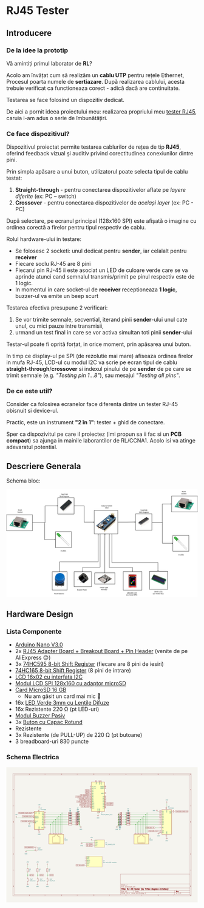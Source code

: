# RJ45 Tester

## Introducere

### De la idee la prototip

Vă amintiți primul laborator de **RL**?

Acolo am învățat cum să realizăm un **cablu UTP** pentru rețele Ethernet,
Procesul poarta numele de **sertiazare**.
După realizarea cablului, acesta trebuie verificat ca functioneaza corect - adică dacă are continuitate.

Testarea se face folosind un dispozitiv dedicat.

De aici a pornit ideea proiectului meu: realizarea propriului meu [tester RJ45](https://www.optimusdigital.ro/ro/aparate-de-masura/4962-tester-rj45-rj11.html?search_query=rj45&results=22),
caruia i-am adus o serie de îmbunătățiri.

### Ce face dispozitivul?

Dispozitivul proiectat permite testarea cablurilor de rețea de tip **RJ45**,
oferind feedback vizual și auditiv privind corectitudinea conexiunilor dintre pini.

Prin simpla apăsare a unui buton, utilizatorul poate selecta tipul de cablu testat:
1. **Straight-through** - pentru conectarea dispozitivelor aflate pe *layere diferite* (ex: PC – switch)
2. **Crossover** - pentru conectarea dispozitivelor de *același layer* (ex: PC - PC)

După selectare, pe ecranul principal (128x160 SPI) este afișată o imagine cu ordinea corectă a firelor pentru tipul respectiv de cablu.



Rolul hardware-ului in testare:
- Se folosesc 2 socketi: unul dedicat pentru **sender**, iar celalalt pentru **receiver**
-  Fiecare soclu RJ-45 are 8 pini
- Fiecarui pin RJ-45 ii este asociat un LED de culoare verde care se va aprinde
    atunci cand semnalul transmis/primit pe pinul respectiv este de 1 logic.
- In momentul in care socket-ul de **receiver** receptioneaza **1 logic**, buzzer-ul va emite un beep scurt


Testarea efectiva presupune 2 verificari:
1. Se vor trimite semnale, secvential, iterand pinii **sender**-ului unul cate unul, cu mici pauze intre transmisii,
2. urmand un test final in care se vor activa simultan toti pinii **sender**-ului



Testar-ul poate fi oprită forțat, in orice moment,  prin apăsarea unui buton.

In timp ce display-ul pe SPI (de rezolutie mai mare)
afiseaza ordinea firelor in mufa RJ-45,
LCD-ul cu modul I2C va scrie pe ecran tipul de cablu **straight-through**/**crossover**
si indexul pinului de pe **sender** de pe care se trimit semnale
(e.g. *"Testing pin 1...8"*), sau mesajul *"Testing all pins"*.


### De ce este util?

Consider ca folosirea ecranelor face diferenta dintre un tester RJ-45 obisnuit
si device-ul.

Practic, este un instrument **"2 în 1"**: tester + ghid de conectare.

Sper ca dispozivitul pe care il proiectez
(imi propun sa ii fac si un **PCB compact**)
sa ajunga in mainile laborantilor de RL/CCNA1.
Acolo isi va atinge adevaratul potential.






## Descriere Generala


Schema bloc:

![img](./images/rj45-tester-schema-bloc.jpg)



## Hardware Design


### Lista Componente

- [Arduino Nano V3.0](https://www.emag.ro/placa-de-dezvoltare-nano-v3-0-atmega328p-ch340-cu-cablu-usb-1414dr/pd/DTDC88YBM/?ref=history-shopping_415312802_171246_1)
- 2x [RJ45 Adapter Board + Breakout Board + Pin Header](https://www.aliexpress.com/item/1005006421216570.html?spm=a2g0o.productlist.main.1.7a83OBnaOBnaHZ&algo_pvid=00f91974-4220-41f5-8c1c-f9375b3e09d7&pdp_ext_f=%7B%22order%22%3A%22150%22%2C%22eval%22%3A%221%22%7D&utparam-url=scene%3Asearch%7Cquery_from%3A) (venite de pe AliExpress 😊)
- 3x [74HC595 8-bit Shift Register](https://ardushop.ro/ro/circuite-integrate/1657-ic-shift-register-sn74hc595n-74hc595-6427854024978.html) (fiecare are 8 pini de iesiri)
- [74HC165 8-bit Shift Register](https://ardushop.ro/ro/electronica/683-74hc165-8-bit-shift-register-6427854008602.html) (8 pini de intrare)
- [LCD 16x02 cu interfata I2C](https://www.optimusdigital.ro/ro/optoelectronice-lcd-uri/2894-lcd-cu-interfata-i2c-si-backlight-albastru.html?search_query=0104110000003584&results=1)
- [Modul LCD SPI 128x160 cu adaptor microSD](https://ardushop.ro/ro/electronica/2124-modul-lcd-spi-128x160-6427854032546.html)
- [Card MicroSD 16 GB](https://www.optimusdigital.ro/ro/memorii/8678-card-microsd-original-de-16-gb-cu-noobs-compatibil-cu-raspberry-pi-4-model-b-varianta-bulk.html)
    - Nu am găsit un card mai mic 🙁
- 16x [LED Verde 3mm cu Lentile Difuze](https://www.optimusdigital.ro/ro/optoelectronice-led-uri/697-led-verde-de-3-mm-cu-lentile-difuze.html?search_query=0104210000006209&results=1)
- 16x Rezistente 220 Ω (pt LED-uri)
- [Modul Buzzer Pasiv](https://www.optimusdigital.ro/ro/componente-electronice/12598-modul-buzzer-pasiv.html?search_query=0104110000082985&results=1)
- 3x [Buton cu Capac Rotund](https://www.optimusdigital.ro/ro/butoane-i-comutatoare/1115-buton-cu-capac-rotund-alb.html?search_query=buton+cu+capac&results=29)
- Rezistente
- 3x Rezistente (de PULL-UP) de 220 Ω (pt butoane)
- 3 breadboard-uri 830 puncte



### Schema Electrica


![img](./images/rj45-schematics.jpg)

